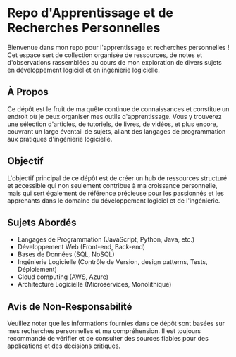 # Repo d'Apprentissage et de Recherches Personnelles

Bienvenue dans mon repo pour l'apprentissage et recherches personnelles ! Cet espace sert de collection organisée de ressources, de notes et d'observations rassemblées au cours de mon exploration de divers sujets en développement logiciel et en ingénierie logicielle.

## À Propos

Ce dépôt est le fruit de ma quête continue de connaissances et constitue un endroit où je peux organiser mes outils d'apprentissage. Vous y trouverez une sélection d'articles, de tutoriels, de livres, de vidéos, et plus encore, couvrant un large éventail de sujets, allant des langages de programmation aux pratiques d'ingénierie logicielle.

## Objectif

L'objectif principal de ce dépôt est de créer un hub de ressources structuré et accessible qui non seulement contribue à ma croissance personnelle, mais qui sert également de référence précieuse pour les passionnés et les apprenants dans le domaine du développement logiciel et de l'ingénierie.

## Sujets Abordés

- Langages de Programmation (JavaScript, Python, Java, etc.)
- Développement Web (Front-end, Back-end)
- Bases de Données (SQL, NoSQL)
- Ingénierie Logicielle (Contrôle de Version, design patterns, Tests, Déploiement)
- Cloud computing (AWS, Azure)
- Architecture Logicielle (Microservices, Monolithique)

## Avis de Non-Responsabilité

Veuillez noter que les informations fournies dans ce dépôt sont basées sur mes recherches personnelles et ma compréhension. Il est toujours recommandé de vérifier et de consulter des sources fiables pour des applications et des décisions critiques.
